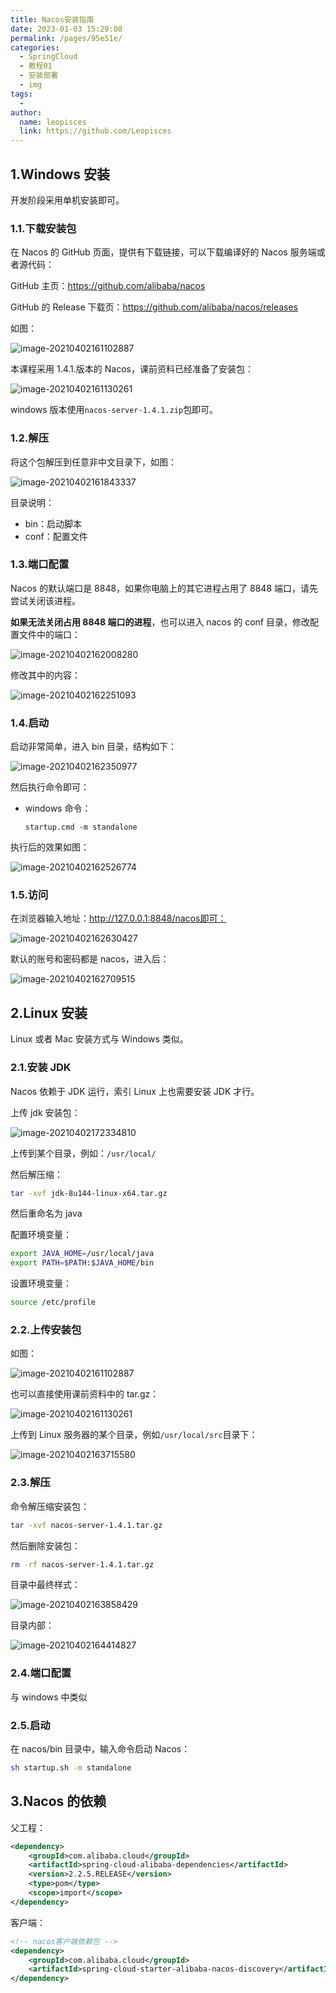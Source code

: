 ```yaml
---
title: Nacos安装指南
date: 2023-01-03 15:29:08
permalink: /pages/95e51e/
categories:
  - SpringCloud
  - 教程01
  - 安装部署
  - img
tags:
  -
author:
  name: leopisces
  link: https://github.com/Leopisces
---
```


## 1.Windows 安装

开发阶段采用单机安装即可。

### 1.1.下载安装包

在 Nacos 的 GitHub 页面，提供有下载链接，可以下载编译好的 Nacos 服务端或者源代码：

GitHub 主页：https://github.com/alibaba/nacos

GitHub 的 Release 下载页：https://github.com/alibaba/nacos/releases

如图：

![image-20210402161102887](./img/image-20210402161102887.png)

本课程采用 1.4.1.版本的 Nacos，课前资料已经准备了安装包：

![image-20210402161130261](./img/image-20210402161130261.png)

windows 版本使用`nacos-server-1.4.1.zip`包即可。

### 1.2.解压

将这个包解压到任意非中文目录下，如图：

![image-20210402161843337](./img/image-20210402161843337.png)

目录说明：

- bin：启动脚本
- conf：配置文件

### 1.3.端口配置

Nacos 的默认端口是 8848，如果你电脑上的其它进程占用了 8848 端口，请先尝试关闭该进程。

**如果无法关闭占用 8848 端口的进程**，也可以进入 nacos 的 conf 目录，修改配置文件中的端口：

![image-20210402162008280](./img/image-20210402162008280.png)

修改其中的内容：

![image-20210402162251093](./img/image-20210402162251093.png)

### 1.4.启动

启动非常简单，进入 bin 目录，结构如下：

![image-20210402162350977](./img/image-20210402162350977.png)

然后执行命令即可：

- windows 命令：

  ```
  startup.cmd -m standalone
  ```

执行后的效果如图：

![image-20210402162526774](./img/image-20210402162526774.png)

### 1.5.访问

在浏览器输入地址：http://127.0.0.1:8848/nacos即可：

![image-20210402162630427](./img/image-20210402162630427.png)

默认的账号和密码都是 nacos，进入后：

![image-20210402162709515](./img/image-20210402162709515.png)

## 2.Linux 安装

Linux 或者 Mac 安装方式与 Windows 类似。

### 2.1.安装 JDK

Nacos 依赖于 JDK 运行，索引 Linux 上也需要安装 JDK 才行。

上传 jdk 安装包：

![image-20210402172334810](./img/image-20210402172334810.png)

上传到某个目录，例如：`/usr/local/`

然后解压缩：

```sh
tar -xvf jdk-8u144-linux-x64.tar.gz
```

然后重命名为 java

配置环境变量：

```sh
export JAVA_HOME=/usr/local/java
export PATH=$PATH:$JAVA_HOME/bin
```

设置环境变量：

```sh
source /etc/profile
```

### 2.2.上传安装包

如图：

![image-20210402161102887](./img/image-20210402161102887.png)

也可以直接使用课前资料中的 tar.gz：

![image-20210402161130261](./img/image-20210402161130261.png)

上传到 Linux 服务器的某个目录，例如`/usr/local/src`目录下：

![image-20210402163715580](./img/image-20210402163715580.png)

### 2.3.解压

命令解压缩安装包：

```sh
tar -xvf nacos-server-1.4.1.tar.gz
```

然后删除安装包：

```sh
rm -rf nacos-server-1.4.1.tar.gz
```

目录中最终样式：

![image-20210402163858429](./img/image-20210402163858429.png)

目录内部：

![image-20210402164414827](./img/image-20210402164414827.png)

### 2.4.端口配置

与 windows 中类似

### 2.5.启动

在 nacos/bin 目录中，输入命令启动 Nacos：

```sh
sh startup.sh -m standalone
```

## 3.Nacos 的依赖

父工程：

```xml
<dependency>
    <groupId>com.alibaba.cloud</groupId>
    <artifactId>spring-cloud-alibaba-dependencies</artifactId>
    <version>2.2.5.RELEASE</version>
    <type>pom</type>
    <scope>import</scope>
</dependency>
```

客户端：

```xml
<!-- nacos客户端依赖包 -->
<dependency>
    <groupId>com.alibaba.cloud</groupId>
    <artifactId>spring-cloud-starter-alibaba-nacos-discovery</artifactId>
</dependency>


```
